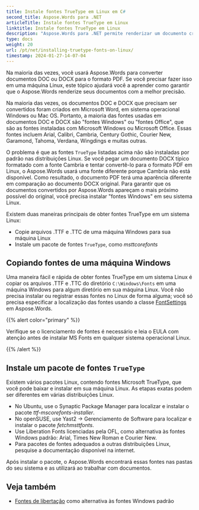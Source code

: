 ```yaml
---
title: Instale fontes TrueType em Linux em C#
second_title: Aspose.Words para .NET
articleTitle: Instale fontes TrueType em Linux
linktitle: Instale fontes TrueType em Linux
description: "Aspose.Words para .NET permite renderizar um documento criado usando Microsoft Word em uma máquina Linux com a melhor precisão usando C#. Para fazer isso, copie os arquivos de fontes de uma máquina Windows ou instale um pacote de fontes `TrueType` em sua máquina Linux em C#."
type: docs
weight: 20
url: /pt/net/installing-truetype-fonts-on-linux/
timestamp: 2024-01-27-14-07-04
---
```


Na maioria das vezes, você usará Aspose.Words para converter documentos DOC ou DOCX para o formato PDF. Se você precisar fazer isso em uma máquina Linux, este tópico ajudará você a aprender como garantir que o Aspose.Words renderize seus documentos com a melhor precisão.

Na maioria das vezes, os documentos DOC e DOCX que precisam ser convertidos foram criados em Microsoft Word, em sistema operacional Windows ou Mac OS. Portanto, a maioria das fontes usadas em documentos DOC e DOCX são "fontes Windows" ou "fontes Office", que são as fontes instaladas com Microsoft Windows ou Microsoft Office. Essas fontes incluem Arial, Calibri, Cambria, Century Gothic, Courier New, Garamond, Tahoma, Verdana, Wingdings e muitas outras.

O problema é que as fontes `TrueType` listadas acima não são instaladas por padrão nas distribuições Linux. Se você pegar um documento DOCX típico formatado com a fonte Cambria e tentar convertê-lo para o formato PDF em Linux, o Aspose.Words usará uma fonte diferente porque Cambria não está disponível. Como resultado, o documento PDF terá uma aparência diferente em comparação ao documento DOCX original. Para garantir que os documentos convertidos por Aspose.Words apareçam o mais próximo possível do original, você precisa instalar "fontes Windows" em seu sistema Linux.

Existem duas maneiras principais de obter fontes TrueType em um sistema Linux:

- Copie arquivos .TTF e .TTC de uma máquina Windows para sua máquina Linux
- Instale um pacote de fontes `TrueType`, como *msttcorefonts*

## Copiando fontes de uma máquina Windows

Uma maneira fácil e rápida de obter fontes TrueType em um sistema Linux é copiar os arquivos .TTF e .TTC do diretório `C:\Windows\Fonts` em uma máquina Windows para algum diretório em sua máquina Linux. Você não precisa instalar ou registrar essas fontes no Linux de forma alguma; você só precisa especificar a localização das fontes usando a classe [FontSettings](https://reference.aspose.com/words/net/aspose.words.fonts/fontsettings/) em Aspose.Words.

{{% alert color="primary" %}}

Verifique se o licenciamento de fontes é necessário e leia o EULA com atenção antes de instalar MS Fonts em qualquer sistema operacional Linux.

{{% /alert %}}

## Instale um pacote de fontes `TrueType`

Existem vários pacotes Linux, contendo fontes Microsoft TrueType, que você pode baixar e instalar em sua máquina Linux. As etapas exatas podem ser diferentes em várias distribuições Linux.

- No Ubuntu, use o Synaptic Package Manager para localizar e instalar o pacote *ttf-mscorefonts-installer*.
- No openSUSE, use Yast2 → Gerenciamento de Software para localizar e instalar o pacote *fetchmsttfonts*.
- Use Liberation Fonts licenciadas pela OFL, como alternativa às fontes Windows padrão: Arial, Times New Roman e Courier New.
- Para pacotes de fontes adequados a outras distribuições Linux, pesquise a documentação disponível na internet.

Após instalar o pacote, o Aspose.Words encontrará essas fontes nas pastas do seu sistema e as utilizará ao trabalhar com documentos.

## Veja também

- [Fontes de libertação](https://github.com/liberationfonts) como alternativa às fontes Windows padrão
